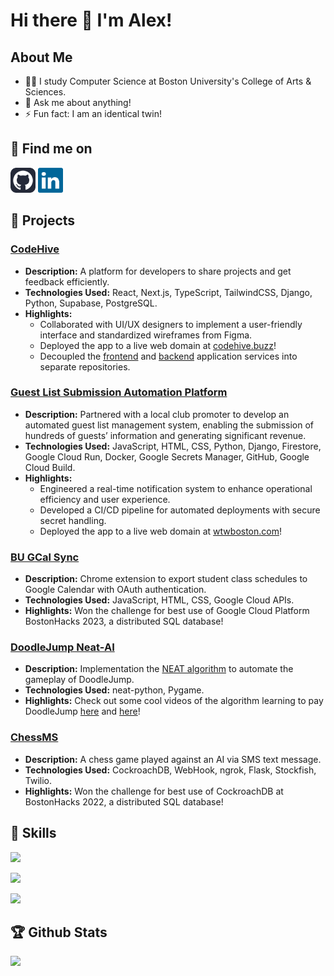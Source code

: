 # Hi there 👋 I'm Alex!

## About Me

 - 👨‍💻 I study Computer Science at Boston University's College of Arts & Sciences.
 - 💬 Ask me about anything!
 - ⚡ Fun fact: I am an identical twin!

## :email: Find me on  
<p>
 <a href="https://github.com/alexjmiller5/" rel="noopener noreferrer" target="_blank"><img src="assets/github-icon.svg" alt="GitHub Icon" height="40"></a>
 <a href="https://www.linkedin.com/in/ajmil/" rel="noopener noreferrer" target="_blank"><img src="assets/linkedin-icon.svg" alt="LinkedIn Icon" height="40"></a>
</p>  

## 💼 Projects

### [CodeHive](https://github.com/orgs/Spark-Project-Pulse/repositories)
- **Description:** A platform for developers to share projects and get feedback efficiently.
- **Technologies Used:** React, Next.js, TypeScript, TailwindCSS, Django, Python, Supabase, PostgreSQL.
- **Highlights:**
  - Collaborated with UI/UX designers to implement a user-friendly interface and standardized wireframes from Figma.
  - Deployed the app to a live web domain at [codehive.buzz](https://codehive.buzz)!
  - Decoupled the [frontend](https://github.com/Spark-Project-Pulse/codehive-frontend) and [backend](https://github.com/Spark-Project-Pulse/codehive-backend) application services into separate repositories.
### [Guest List Submission Automation Platform](https://github.com/alexjmiller5/promoter-guestlist-platform)
- **Description:** Partnered with a local club promoter to develop an automated guest list management system, enabling the submission of hundreds of guests’ information and generating significant revenue.
- **Technologies Used:** JavaScript, HTML, CSS, Python, Django, Firestore, Google Cloud Run, Docker, Google Secrets Manager, GitHub, Google Cloud Build.
- **Highlights:** 
  - Engineered a real-time notification system to enhance operational efficiency and user experience.
  - Developed a CI/CD pipeline for automated deployments with secure secret handling.
  - Deployed the app to a live web domain at [wtwboston.com](https://wtwboston.com)!
### [BU GCal Sync](https://github.com/alexjmiller5/BUGCalSync)
- **Description:** Chrome extension to export student class schedules to Google Calendar with OAuth authentication.
- **Technologies Used:** JavaScript, HTML, CSS, Google Cloud APIs.
- **Highlights:** Won the challenge for best use of Google Cloud Platform BostonHacks 2023, a distributed SQL database!
### [DoodleJump Neat-AI](https://github.com/alexjmiller5/DoodleJump-NEAT-AI)
- **Description:** Implementation the [NEAT algorithm](https://nn.cs.utexas.edu/downloads/papers/stanley.cec02.pdf) to automate the gameplay of DoodleJump.
- **Technologies Used:** neat-python, Pygame.
- **Highlights:** Check out some cool videos of the algorithm learning to pay DoodleJump [here](https://youtu.be/TbiUGNLxEMQ) and [here](https://youtu.be/CsDxCkCBqnc)!
### [ChessMS](https://github.com/alexjmiller5/ChessMS)
- **Description:** A chess game played against an AI via SMS text message.
- **Technologies Used:** CockroachDB, WebHook, ngrok, Flask, Stockfish, Twilio.
- **Highlights:** Won the challenge for best use of CockroachDB at BostonHacks 2022, a distributed SQL database!

## 🧰 Skills
<p>
  <a href="https://skillicons.dev">
    <img src="https://skillicons.dev/icons?i=java,python,c,cpp,cs,go,dart,html,css,js,ts&theme=dark"/>
  </a>
</p>
<p>
   <a href="https://skillicons.dev">
    <img src="https://skillicons.dev/icons?i=vscode,azure,gcp,jenkins,bash,linux,docker,postman,firebase,git,github,nodejs&theme=dark"/>
  </a>
</p>
<p>
  <a href="https://skillicons.dev">
    <img src="https://skillicons.dev/icons?i=nextjs,react,django,flutter,spring,flask&theme=dark"/>
  </a>
</p>

## :trophy: Github Stats
<div>
<!-- <a href="https://github-readme-stats.vercel.app/api?username=alexjmiller5&theme=tokyonight">
  <img  align="left" src="https://github-readme-stats.vercel.app/api?username=alexjmiller5&theme=tokyonight" />
</a> -->
 <a href="https://github-readme-stats.vercel.app/api/top-langs/?username=alexjmiller5&theme=tokyonight&layout=compact">
  <img align="left" src="https://github-readme-stats.vercel.app/api/top-langs/?username=alexjmiller5&theme=tokyonight&layout=compact" />
</a>
</div>
